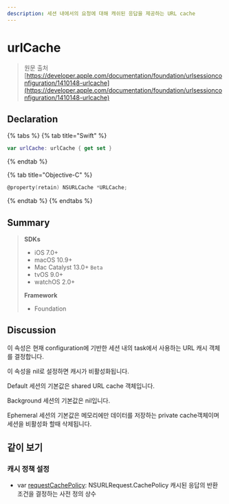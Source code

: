 ```yaml
---
description: 세션 내에서의 요청에 대해 캐쉬된 응답을 제공하는 URL cache
---
```


# urlCache

> 원문 출처  
> [https://developer.apple.com/documentation/foundation/urlsessionconfiguration/1410148-urlcache](https://developer.apple.com/documentation/foundation/urlsessionconfiguration/1410148-urlcache)

## Declaration

{% tabs %}
{% tab title="Swift" %}
```swift
var urlCache: urlCache { get set }
```
{% endtab %}

{% tab title="Objective-C" %}
```objectivec
@property(retain) NSURLCache *URLCache;
```
{% endtab %}
{% endtabs %}

## Summary

> **SDKs**
>
> * iOS 7.0+
> * macOS 10.9+
> * Mac Catalyst 13.0+ `Beta`
> * tvOS 9.0+
> * watchOS 2.0+
>
> **Framework**
>
> * Foundation

## Discussion

이 속성은 현재 configuration에 기반한 세션 내의 task에서 사용하는 URL 캐시 객체를 결정합니다.

이 속성을 nil로 설정하면 캐시가 비활성화됩니다.

Default 세션의 기본값은 shared URL cache 객체입니다.

Background 세션의 기본값은 nil입니다.

Ephemeral 세션의 기본값은 메모리에만 데이터를 저장하는 private cache객체이며 세션을 비활성화 할때 삭제됩니다.

## 같이 보기

### 캐시 정책 설정

* var [requestCachePolicy](requestcachepolicy.md): NSURLRequest.CachePolicy 캐시된 응답의 반환 조건을 결정하는 사전 정의 상수

